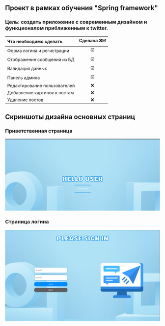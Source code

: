 ## Проект в рамках обучения "Spring framework"

### Цель: создать приложение с современным дизайном и функционалом приближенным к twitter.

| Что необходимо сделать       |    Сделана ❌☑️  |
| :---        |    :----:    |
|Форма логина и регистрации|☑️ |  
|Отображение сообщений из БД|☑️|
|Валидация данных|☑️|
|Панель админа| ☑️|
|Редактирование пользователей| ❌|
|Добавление картинок к постам| ❌|
|Удаление постов|❌|

## Скриншоты дизайна основных страниц

### Приветственная страница
![img](img/greeting_page.jpg)

### Страница логина
![img](img/login_page.jpg)
